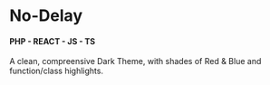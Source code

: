 # No-Delay
#### PHP - REACT - JS - TS
A clean, compreensive Dark Theme, with shades of Red & Blue and function/class highlights.